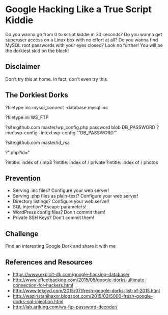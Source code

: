 # Google Hacking Like a True Script Kiddie

Do you wanna go from 0 to script kiddie in 30 seconds? Do you wanna get superuser access on a Linux box with no effort at all? Do you wanna find MySQL root passwords with your eyes closed? Look no further! You will be the dorkiest skid on the block!


## Disclaimer

Don't try this at home. In fact, don't even try this.


## The Dorkiest Dorks

?filetype:inc mysql_connect -database.mysql.inc

?filetype:ini WS_FTP  

?site:github.com master/wp_config.php password blob DB_PASSWORD
?inurl:wp-config -intext:wp-config "'DB_PASSWORD'"

?site:github.com master/id_rsa

?".php?id="

?intitle: index of / mp3
?intitle: index of / private
?intitle: index of / photos


## Prevention

* Serving .inc files? Configure your web server!
* Serving .php files as plain-text? Configure your web server!
* Directory listings? Configure your web server!
* SQL injection? Escape parameters!
* WordPress config files? Don't commit them!
* Private SSH Keys? Don't commit them!

##  Challenge

Find an interesting Google Dork and share it with me


## References and Resources

* https://www.exploit-db.com/google-hacking-database/
* http://www.effecthacking.com/2015/05/google-dorks-ultimate-connection-for-hackers.html
* http://www.tekgyd.com/2015/07/fresh-google-dorks-list-of-2015.html
* http://waziristanihaxor.blogspot.com/2015/03/5000-fresh-google-dorks-sql-injection.html
* http://lab.artlung.com/ws-ftp-password-decoder/
